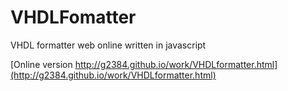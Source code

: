 # VHDLFomatter
VHDL formatter web online written in javascript

[Online version http://g2384.github.io/work/VHDLformatter.html](http://g2384.github.io/work/VHDLformatter.html)